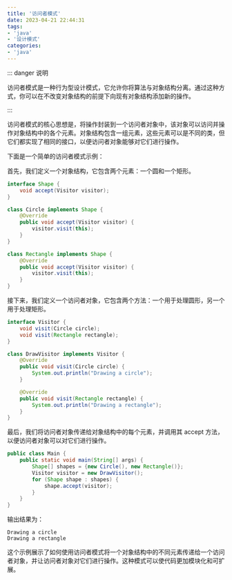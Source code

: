 ```yaml
---
title: '访问者模式'
date: 2023-04-21 22:44:31
tags:
- 'java'
- '设计模式'
categories:
- 'java'
---
```


::: danger 说明

访问者模式是一种行为型设计模式，它允许你将算法与对象结构分离。通过这种方式，你可以在不改变对象结构的前提下向现有对象结构添加新的操作。

:::

<!-- more -->
访问者模式的核心思想是，将操作封装到一个访问者对象中，该对象可以访问并操作对象结构中的各个元素。对象结构包含一组元素，这些元素可以是不同的类，但它们都实现了相同的接口，以便访问者对象能够对它们进行操作。

下面是一个简单的访问者模式示例：

首先，我们定义一个对象结构，它包含两个元素：一个圆和一个矩形。

```java
interface Shape {
    void accept(Visitor visitor);
}

class Circle implements Shape {
    @Override
    public void accept(Visitor visitor) {
        visitor.visit(this);
    }
}

class Rectangle implements Shape {
    @Override
    public void accept(Visitor visitor) {
        visitor.visit(this);
    }
}
```

接下来，我们定义一个访问者对象，它包含两个方法：一个用于处理圆形，另一个用于处理矩形。

```java
interface Visitor {
    void visit(Circle circle);
    void visit(Rectangle rectangle);
}

class DrawVisitor implements Visitor {
    @Override
    public void visit(Circle circle) {
        System.out.println("Drawing a circle");
    }

    @Override
    public void visit(Rectangle rectangle) {
        System.out.println("Drawing a rectangle");
    }
}
```

最后，我们将访问者对象传递给对象结构中的每个元素，并调用其 accept 方法，以便访问者对象可以对它们进行操作。

```java
public class Main {
    public static void main(String[] args) {
        Shape[] shapes = {new Circle(), new Rectangle()};
        Visitor visitor = new DrawVisitor();
        for (Shape shape : shapes) {
            shape.accept(visitor);
        }
    }
}
```

输出结果为：

```
Drawing a circle
Drawing a rectangle
```

这个示例展示了如何使用访问者模式将一个对象结构中的不同元素传递给一个访问者对象，并让访问者对象对它们进行操作。这种模式可以使代码更加模块化和可扩展。